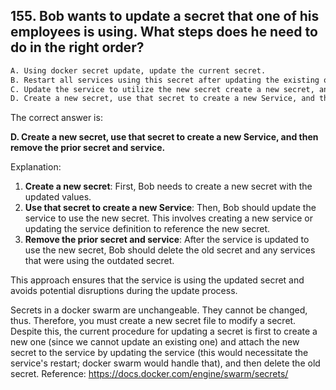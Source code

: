 ## 155. Bob wants to update a secret that one of his employees is using. What steps does he need to do in the right order?
```sh
A. Using docker secret update, update the current secret.
B. Restart all services using this secret after updating the existing one
C. Update the service to utilize the new secret create a new secret, and destroy the previous secret.
D. Create a new secret, use that secret to create a new Service, and then remove the prior secret and service.
```

The correct answer is:

**D. Create a new secret, use that secret to create a new Service, and then remove the prior secret and service.**

Explanation:
1. **Create a new secret**: First, Bob needs to create a new secret with the updated values.
2. **Use that secret to create a new Service**: Then, Bob should update the service to use the new secret. This involves creating a new service or updating the service definition to reference the new secret.
3. **Remove the prior secret and service**: After the service is updated to use the new secret, Bob should delete the old secret and any services that were using the outdated secret.

This approach ensures that the service is using the updated secret and avoids potential disruptions during the update process.

Secrets in a docker swarm are unchangeable. They cannot be changed, thus. Therefore, you must create a new secret file to modify a secret. Despite this, the current procedure for updating a secret is first to create a new one (since we cannot update an existing one) and attach the new secret to the service by updating the service (this would necessitate the service's restart; docker swarm would handle that), and then delete the old secret. Reference: https://docs.docker.com/engine/swarm/secrets/
